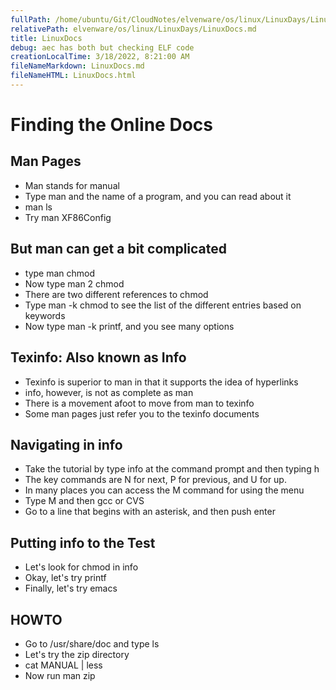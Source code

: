 ```yaml
---
fullPath: /home/ubuntu/Git/CloudNotes/elvenware/os/linux/LinuxDays/LinuxDocs.md
relativePath: elvenware/os/linux/LinuxDays/LinuxDocs.md
title: LinuxDocs
debug: aec has both but checking ELF code
creationLocalTime: 3/18/2022, 8:21:00 AM
fileNameMarkdown: LinuxDocs.md
fileNameHTML: LinuxDocs.html
---
```


<!-- toc -->
<!-- tocstop -->


<HTML>
<HEAD>
	<TITLE>Linux Docs</TITLE>
	<script language="JavaScript" src="/charlie/libs/scripts/MeyerStyleSwitch.js" type="text/javascript"></script>  
	<!--#include virtual="../../scripts/HeaderInfo.html" -->
</HEAD>
<BODY>

<H1>Finding the Online Docs</H1>

<H2>Man Pages</H2>
<UL>
<LI>Man stands for manual</LI>
<LI>Type man and the name of a program, and you can read about it</LI>
<LI>man ls</LI>
<LI>Try man XF86Config</LI>
</UL>


<H2>But man can get a bit complicated</H2>
<UL>
<LI>type man chmod</LI>
<LI>Now type man 2 chmod</LI>
<LI>There are two different references to chmod</LI>
<LI>Type man -k chmod to see the list of the different entries based on keywords</LI>
<LI>Now type man -k printf, and you see many options</LI>
</UL>

<h2>Texinfo: Also known as Info</h2>
<UL>
<LI>Texinfo is superior to man in that it supports  the idea of hyperlinks</LI>
<LI>info, however, is not as complete as man</LI>
<LI>There is a movement afoot to move from man to texinfo</LI>
<LI>Some man pages just refer you to the texinfo documents</LI>
</UL>


<H2>Navigating in info</H2>
<UL>
<LI>Take the tutorial by type info at the command prompt and then typing h</LI>
<LI>The key commands are N for next, P for previous, and U for up.</LI>
<LI>In many places you can access the M command for using the menu</LI>
<LI>Type M and then gcc or CVS</LI>
<LI>Go to a line that begins with an asterisk, and then push enter</LI>
</UL>

<H2>Putting info to the Test</H2>
<UL>
<LI>Let's look for chmod in info</LI>
<LI>Okay, let's try printf</LI>
<LI>Finally, let's try emacs</LI>
</UL>

<H2>HOWTO</H2>
<UL>
<LI>Go to /usr/share/doc and type ls</LI>
<LI>Let's try the zip directory</LI>
<LI>cat MANUAL | less</LI>
<LI>Now run man zip</LI>
</UL>







</BODY>
</HTML>

